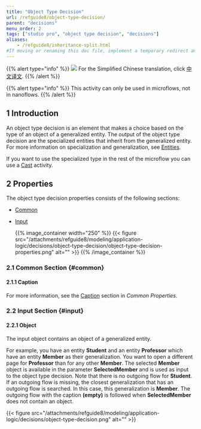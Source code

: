 ```yaml
---
title: "Object Type Decision"
url: /refguide8/object-type-decision/
parent: "decisions"
menu_order: 2
tags: ["studio pro", "object type decision", "decisions"]
aliases:
    - /refguide8/inheritance-split.html
#If moving or renaming this doc file, implement a temporary redirect and let the respective team know they should update the URL in the product. See Mapping to Products for more details.
---
```


{{% alert type="info" %}}
<img src="attachments/chinese-translation/china.png" style="display: inline-block; margin: 0" /> For the Simplified Chinese translation, click [中文译文](https://cdn.mendix.tencent-cloud.com/documentation/refguide8/object-type-decision.pdf).
{{% /alert %}}

{{% alert type="info" %}}
This activity can only be used in microflows, not in nanoflows.
{{% /alert %}}

## 1 Introduction

An object type decision is an element that makes a choice based on the type of an object of a generalized entity. The output of the object type decision are the specialized entities that inherit from the generalized entity. For more information on specialization and generalization, see [Entities](/refguide8/entities/).

If you want to use the specialized type in the rest of the microflow you can use a [Cast](/refguide8/cast-object/) activity.

## 2 Properties

The object type decision properties consists of the following sections:

* [Common](#common)

* [Input](#input)

    {{% image_container width="250" %}}
{{< figure src="/attachments/refguide8/modeling/application-logic/decisions/object-type-decision/object-type-decision-properties.png" alt="" >}}
{{% /image_container %}}

### 2.1 Common Section {#common} 

#### 2.1.1 Caption

For more information, see the [Caption](/refguide8/microflow-element-common-properties/#caption) section in *Common Properties*.

### 2.2 Input Section {#input}

#### 2.2.1 Object

The input object contains an object of a generalized entity.

For example, you have an entity **Student** and an entity **Professor** which have an entity **Member** as their generalization. You want to open a different page for **Professor** than for any other **Member**. The selected **Member** object is available in the parameter **SelectedMember** and is used as input to the object type decision. Note that there is no outgoing flow for **Student**. If an outgoing flow is missing, the closest generalization that has an outgoing flow is searched. In this case, this generalization is **Member**. The outgoing flow with the caption **(empty)** is followed when **SelectedMember** does not contain an object.

{{< figure src="/attachments/refguide8/modeling/application-logic/decisions/object-type-decision.png" alt="" >}}



